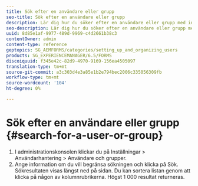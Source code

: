 ```yaml
---
title: Sök efter en användare eller grupp
seo-title: Sök efter en användare eller grupp
description: Lär dig hur du söker efter en användare eller grupp med inställningarna för användarhantering i administrationskonsolen.
seo-description: Lär dig hur du söker efter en användare eller grupp med inställningarna för användarhantering i administrationskonsolen.
uuid: 8d85e1af-9977-489d-9969-c4d2661b38c3
contentOwner: admin
content-type: reference
geptopics: SG_AEMFORMS/categories/setting_up_and_organizing_users
products: SG_EXPERIENCEMANAGER/6.5/FORMS
discoiquuid: f345e42c-82d9-4970-9169-156ea4505097
translation-type: tm+mt
source-git-commit: a3c303d4e3a85e1b2e794bec2006c335056309fb
workflow-type: tm+mt
source-wordcount: '104'
ht-degree: 0%

---
```



# Sök efter en användare eller grupp {#search-for-a-user-or-group}

1. I administrationskonsolen klickar du på Inställningar > Användarhantering > Användare och grupper.
1. Ange information om du vill begränsa sökningen och klicka på Sök. Sökresultaten visas längst ned på sidan. Du kan sortera listan genom att klicka på någon av kolumnrubrikerna. Högst 1 000 resultat returneras.

